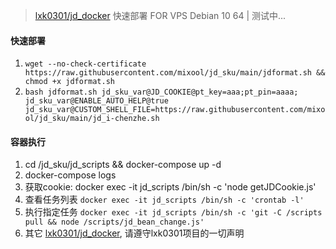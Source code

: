> [lxk0301/jd_docker](https://gitee.com/lxk0301/jd_docker) 快速部署 FOR VPS Debian 10 64 | 测试中...

#### 快速部署
1. `wget --no-check-certificate https://raw.githubusercontent.com/mixool/jd_sku/main/jdformat.sh && chmod +x jdformat.sh`
2. `bash jdformat.sh jd_sku_var@JD_COOKIE@pt_key=aaa;pt_pin=aaaa; jd_sku_var@ENABLE_AUTO_HELP@true jd_sku_var@CUSTOM_SHELL_FILE=https://raw.githubusercontent.com/mixool/jd_sku/main/jd_i-chenzhe.sh`

#### 容器执行
1. cd /jd_sku/jd_scripts && docker-compose up -d
2. docker-compose logs
3. 获取cookie: docker exec -it jd_scripts /bin/sh -c 'node getJDCookie.js'
4. 查看任务列表 `docker exec -it jd_scripts /bin/sh -c 'crontab -l'`
5. 执行指定任务 `docker exec -it jd_scripts /bin/sh -c 'git -C /scripts pull && node /scripts/jd_bean_change.js'`
6. 其它 [lxk0301/jd_docker](https://gitee.com/lxk0301/jd_docker), 请遵守lxk0301项目的一切声明
